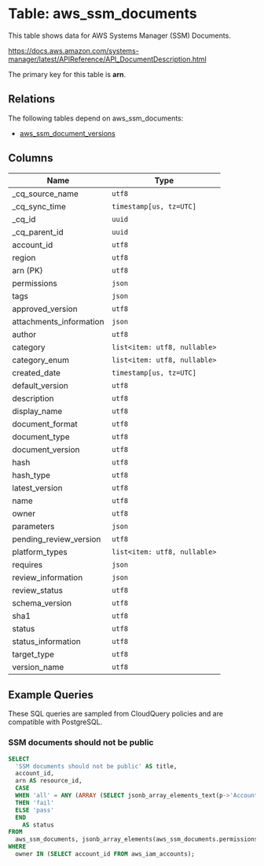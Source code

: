 # Table: aws_ssm_documents

This table shows data for AWS Systems Manager (SSM) Documents.

https://docs.aws.amazon.com/systems-manager/latest/APIReference/API_DocumentDescription.html

The primary key for this table is **arn**.

## Relations

The following tables depend on aws_ssm_documents:
  - [aws_ssm_document_versions](aws_ssm_document_versions)

## Columns

| Name          | Type          |
| ------------- | ------------- |
|_cq_source_name|`utf8`|
|_cq_sync_time|`timestamp[us, tz=UTC]`|
|_cq_id|`uuid`|
|_cq_parent_id|`uuid`|
|account_id|`utf8`|
|region|`utf8`|
|arn (PK)|`utf8`|
|permissions|`json`|
|tags|`json`|
|approved_version|`utf8`|
|attachments_information|`json`|
|author|`utf8`|
|category|`list<item: utf8, nullable>`|
|category_enum|`list<item: utf8, nullable>`|
|created_date|`timestamp[us, tz=UTC]`|
|default_version|`utf8`|
|description|`utf8`|
|display_name|`utf8`|
|document_format|`utf8`|
|document_type|`utf8`|
|document_version|`utf8`|
|hash|`utf8`|
|hash_type|`utf8`|
|latest_version|`utf8`|
|name|`utf8`|
|owner|`utf8`|
|parameters|`json`|
|pending_review_version|`utf8`|
|platform_types|`list<item: utf8, nullable>`|
|requires|`json`|
|review_information|`json`|
|review_status|`utf8`|
|schema_version|`utf8`|
|sha1|`utf8`|
|status|`utf8`|
|status_information|`utf8`|
|target_type|`utf8`|
|version_name|`utf8`|

## Example Queries

These SQL queries are sampled from CloudQuery policies and are compatible with PostgreSQL.

### SSM documents should not be public

```sql
SELECT
  'SSM documents should not be public' AS title,
  account_id,
  arn AS resource_id,
  CASE
  WHEN 'all' = ANY (ARRAY (SELECT jsonb_array_elements_text(p->'AccountIds')))
  THEN 'fail'
  ELSE 'pass'
  END
    AS status
FROM
  aws_ssm_documents, jsonb_array_elements(aws_ssm_documents.permissions) AS p
WHERE
  owner IN (SELECT account_id FROM aws_iam_accounts);
```



